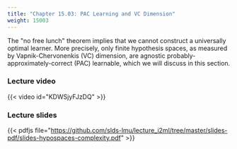 ```yaml
---
title: "Chapter 15.03: PAC Learning and VC Dimension"
weight: 15003
---
```

The "no free lunch" theorem implies that we cannot construct a universally optimal learner. More precisely, only finite hypothesis spaces, as measured by Vapnik-Chervonenkis (VC) dimension, are agnostic probably-approximately-correct (PAC) learnable, which we will discuss in this section.

<!--more-->

### Lecture video

{{< video id="KDWSjyFJzDQ" >}}

### Lecture slides

{{< pdfjs file="https://github.com/slds-lmu/lecture_i2ml/tree/master/slides-pdf/slides-hypospaces-complexity.pdf" >}}
